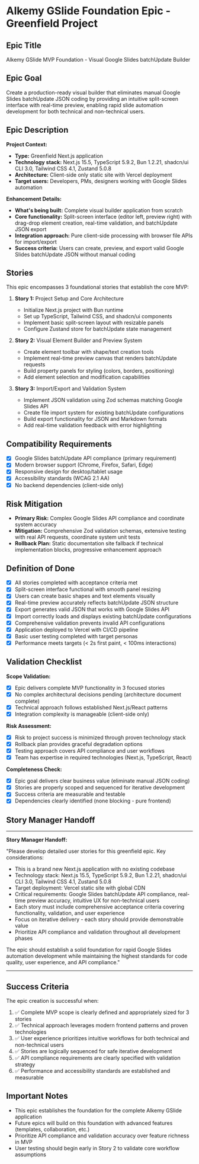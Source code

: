 # Alkemy GSlide Foundation Epic - Greenfield Project

## Epic Title

Alkemy GSlide MVP Foundation - Visual Google Slides batchUpdate Builder

## Epic Goal

Create a production-ready visual builder that eliminates manual Google Slides batchUpdate JSON coding by providing an intuitive split-screen interface with real-time preview, enabling rapid slide automation development for both technical and non-technical users.

## Epic Description

**Project Context:**

- **Type:** Greenfield Next.js application 
- **Technology stack:** Next.js 15.5, TypeScript 5.9.2, Bun 1.2.21, shadcn/ui CLI 3.0, Tailwind CSS 4.1, Zustand 5.0.8
- **Architecture:** Client-side only static site with Vercel deployment
- **Target users:** Developers, PMs, designers working with Google Slides automation

**Enhancement Details:**

- **What's being built:** Complete visual builder application from scratch
- **Core functionality:** Split-screen interface (editor left, preview right) with drag-drop element creation, real-time validation, and batchUpdate JSON export
- **Integration approach:** Pure client-side processing with browser file APIs for import/export
- **Success criteria:** Users can create, preview, and export valid Google Slides batchUpdate JSON without manual coding

## Stories

This epic encompasses 3 foundational stories that establish the core MVP:

1. **Story 1:** Project Setup and Core Architecture
   - Initialize Next.js project with Bun runtime
   - Set up TypeScript, Tailwind CSS, and shadcn/ui components  
   - Implement basic split-screen layout with resizable panels
   - Configure Zustand store for batchUpdate state management

2. **Story 2:** Visual Element Builder and Preview System
   - Create element toolbar with shape/text creation tools
   - Implement real-time preview canvas that renders batchUpdate requests
   - Build property panels for styling (colors, borders, positioning)
   - Add element selection and modification capabilities

3. **Story 3:** Import/Export and Validation System
   - Implement JSON validation using Zod schemas matching Google Slides API
   - Create file import system for existing batchUpdate configurations
   - Build export functionality for JSON and Markdown formats
   - Add real-time validation feedback with error highlighting

## Compatibility Requirements

- [x] Google Slides batchUpdate API compliance (primary requirement)
- [x] Modern browser support (Chrome, Firefox, Safari, Edge)
- [x] Responsive design for desktop/tablet usage
- [x] Accessibility standards (WCAG 2.1 AA)
- [x] No backend dependencies (client-side only)

## Risk Mitigation

- **Primary Risk:** Complex Google Slides API compliance and coordinate system accuracy
- **Mitigation:** Comprehensive Zod validation schemas, extensive testing with real API requests, coordinate system unit tests
- **Rollback Plan:** Static documentation site fallback if technical implementation blocks, progressive enhancement approach

## Definition of Done

- [x] All stories completed with acceptance criteria met
- [x] Split-screen interface functional with smooth panel resizing  
- [x] Users can create basic shapes and text elements visually
- [x] Real-time preview accurately reflects batchUpdate JSON structure
- [x] Export generates valid JSON that works with Google Slides API
- [x] Import correctly loads and displays existing batchUpdate configurations
- [x] Comprehensive validation prevents invalid API configurations
- [x] Application deployed to Vercel with CI/CD pipeline
- [x] Basic user testing completed with target personas
- [x] Performance meets targets (< 2s first paint, < 100ms interactions)

## Validation Checklist

**Scope Validation:**

- [x] Epic delivers complete MVP functionality in 3 focused stories
- [x] No complex architectural decisions pending (architecture document complete)
- [x] Technical approach follows established Next.js/React patterns
- [x] Integration complexity is manageable (client-side only)

**Risk Assessment:**

- [x] Risk to project success is minimized through proven technology stack
- [x] Rollback plan provides graceful degradation options
- [x] Testing approach covers API compliance and user workflows
- [x] Team has expertise in required technologies (Next.js, TypeScript, React)

**Completeness Check:**

- [x] Epic goal delivers clear business value (eliminate manual JSON coding)
- [x] Stories are properly scoped and sequenced for iterative development
- [x] Success criteria are measurable and testable
- [x] Dependencies clearly identified (none blocking - pure frontend)

## Story Manager Handoff

---

**Story Manager Handoff:**

"Please develop detailed user stories for this greenfield epic. Key considerations:

- This is a brand new Next.js application with no existing codebase
- Technology stack: Next.js 15.5, TypeScript 5.9.2, Bun 1.2.21, shadcn/ui CLI 3.0, Tailwind CSS 4.1, Zustand 5.0.8
- Target deployment: Vercel static site with global CDN
- Critical requirements: Google Slides batchUpdate API compliance, real-time preview accuracy, intuitive UX for non-technical users
- Each story must include comprehensive acceptance criteria covering functionality, validation, and user experience
- Focus on iterative delivery - each story should provide demonstrable value
- Prioritize API compliance and validation throughout all development phases

The epic should establish a solid foundation for rapid Google Slides automation development while maintaining the highest standards for code quality, user experience, and API compliance."

---

## Success Criteria

The epic creation is successful when:

1. ✅ Complete MVP scope is clearly defined and appropriately sized for 3 stories
2. ✅ Technical approach leverages modern frontend patterns and proven technologies  
3. ✅ User experience prioritizes intuitive workflows for both technical and non-technical users
4. ✅ Stories are logically sequenced for safe iterative development
5. ✅ API compliance requirements are clearly specified with validation strategy
6. ✅ Performance and accessibility standards are established and measurable

## Important Notes

- This epic establishes the foundation for the complete Alkemy GSlide application
- Future epics will build on this foundation with advanced features (templates, collaboration, etc.)
- Prioritize API compliance and validation accuracy over feature richness in MVP
- User testing should begin early in Story 2 to validate core workflow assumptions